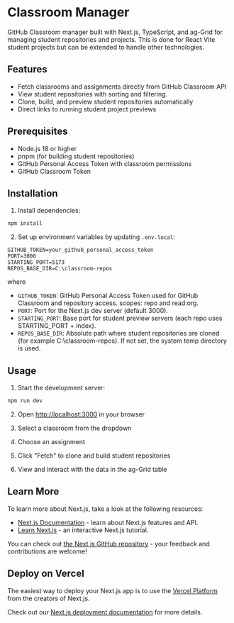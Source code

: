 # Classroom Manager

GitHub Classroom manager built with Next.js, TypeScript, and ag-Grid for managing student repositories and projects. This is done for React Vite student projects but can be extended to handle other technologies.

## Features

- Fetch classrooms and assignments directly from GitHub Classroom API
- View student repositories with sorting and filtering.
- Clone, build, and preview student repositories automatically
- Direct links to running student project previews

## Prerequisites

- Node.js 18 or higher
- pnpm (for building student repositories)
- GitHub Personal Access Token with classroom permissions
- GitHub Classroom Token

## Installation

1. Install dependencies:
```bash
npm install
```

2. Set up environment variables by updating `.env.local`:
```env
GITHUB_TOKEN=your_github_personal_access_token
PORT=3000
STARTING_PORT=5173
REPOS_BASE_DIR=C:\classroom-repos
```

where
- `GITHUB_TOKEN`: GitHub Personal Access Token used for GitHub Classroom and repository access. scopes: repo and read:org.
- `PORT`: Port for the Next.js dev server (default 3000).
- `STARTING_PORT`: Base port for student preview servers (each repo uses STARTING_PORT + index).
- `REPOS_BASE_DIR`: Absolute path where student repositories are cloned (for example C:\classroom-repos). If not set, the system temp directory is used.


## Usage

1. Start the development server:
```bash
npm run dev
```

2. Open [http://localhost:3000](http://localhost:3000) in your browser

3. Select a classroom from the dropdown
4. Choose an assignment
5. Click "Fetch" to clone and build student repositories
6. View and interact with the data in the ag-Grid table

## Learn More

To learn more about Next.js, take a look at the following resources:

- [Next.js Documentation](https://nextjs.org/docs) - learn about Next.js features and API.
- [Learn Next.js](https://nextjs.org/learn) - an interactive Next.js tutorial.

You can check out [the Next.js GitHub repository](https://github.com/vercel/next.js) - your feedback and contributions are welcome!

## Deploy on Vercel

The easiest way to deploy your Next.js app is to use the [Vercel Platform](https://vercel.com/new?utm_medium=default-template&filter=next.js&utm_source=create-next-app&utm_campaign=create-next-app-readme) from the creators of Next.js.

Check out our [Next.js deployment documentation](https://nextjs.org/docs/app/building-your-application/deploying) for more details.
